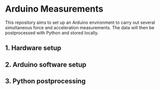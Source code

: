 # Arduino Measurements
This repository aims to set up an Arduino environment to carry out several simultaneous force and acceleration measurements.
The data will then be postprocessed with Python and stored locally.

## 1. Hardware setup


## 2. Arduino software setup


## 3. Python postprocessing
